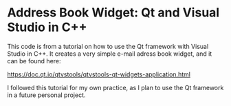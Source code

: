 # Address Book Widget: Qt and Visual Studio in C++

This code is from a tutorial on how to use the Qt framework with Visual Studio in C++. It creates a very simple e-mail adress book widget, and it can be found here:

https://doc.qt.io/qtvstools/qtvstools-qt-widgets-application.html

I followed this tutorial for my own practice, as I plan to use the Qt framework in a future personal project.

